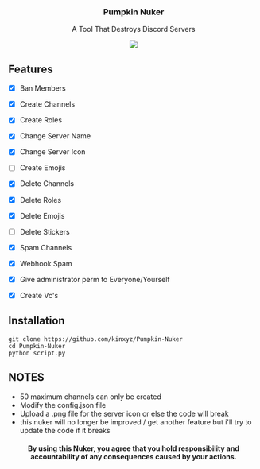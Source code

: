 <h3 align="center">  
  Pumpkin Nuker
  </h3>
<p align="center">
A Tool That Destroys Discord Servers
</p>
<p align="center">
<img src="https://media.discordapp.net/attachments/1124112324727422986/1161698102638559343/images_-_2023-10-12T001109.783.jpg?ex=65393eaa&is=6526c9aa&hm=d0b44b4d06bb82140981e5485991e9cb033aa7af7fc2aeeda7208e68bd15bb0e&">
</p>

## Features
 - [x] Ban Members
 - [x] Create Channels 
 - [x] Create Roles 
 - [x] Change Server Name
 - [x] Change Server Icon
 - [ ] Create Emojis
 - [x] Delete Channels 
 - [x] Delete Roles 
 - [x] Delete Emojis 
 - [ ] Delete Stickers 
 - [x] Spam Channels
 - [x] Webhook Spam
 - [x] Give administrator perm to Everyone/Yourself
 - [x] Create Vc's


<h2>Installation</h2>

```
git clone https://github.com/kinxyz/Pumpkin-Nuker
cd Pumpkin-Nuker
python script.py
```

## NOTES
- 50 maximum channels can only be created
- Modify the config.json file
- Upload a .png file for the server icon or else the code will break
- this nuker will no longer be improved / get another feature but i'll try to update the code if it breaks

<h4 align="center"> By using this Nuker, you agree that you hold responsibility and accountability of any consequences caused by your actions. </h4>